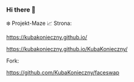 ### Hi there 👋
 :snowflake:
 Projekt-Maze :chart_with_upwards_trend:
Strona:

 https://kubakonieczny.github.io/
 
 https://kubakonieczny.github.io/KubaKonieczny/
 
 Fork:
 
 https://github.com/KubaKonieczny/faceswap
<!--
**KubaKonieczny/KubaKonieczny** is a ✨ _special_ ✨ repository because its `README.md` (this file) appears on your GitHub profile.

Here are some ideas to get you started:

- 🔭 I’m currently working on ...
- 🌱 I’m currently learning ...
- 👯 I’m looking to collaborate on ...
- 🤔 I’m looking for help with ...
- 💬 Ask me about ...
- 📫 How to reach me: ...
- 😄 Pronouns: ...
- ⚡ Fun fact: ...
-->
